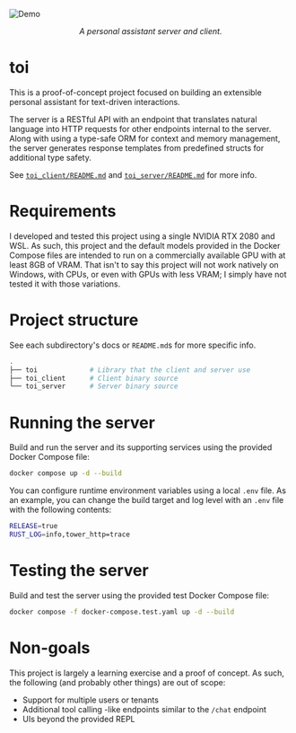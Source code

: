 ![Demo][0]

<div align="center">
    <i>A personal assistant server and client.</i>
</div>

# toi

This is a proof-of-concept project focused on building an extensible personal
assistant for text-driven interactions.

The server is a RESTful API with an endpoint that translates natural language
into HTTP requests for other endpoints internal to the server. Along with using
a type-safe ORM for context and memory management, the server generates response
templates from predefined structs for additional type safety.

See [`toi_client/README.md`][1] and [`toi_server/README.md`][2] for more info.

# Requirements

I developed and tested this project using a single NVIDIA RTX 2080 and WSL. 
As such, this project and the default models provided in the Docker Compose
files are intended to run on a commercially available GPU with at least 8GB
of VRAM. That isn't to say this project will not work natively on Windows,
with CPUs, or even with GPUs with less VRAM; I simply have not tested it with 
those variations.

# Project structure

See each subdirectory's docs or `README.md`s for more specific info.

```bash
.
├── toi             # Library that the client and server use
├── toi_client      # Client binary source
└── toi_server      # Server binary source
```

# Running the server

Build and run the server and its supporting services using the provided
Docker Compose file:

```bash
docker compose up -d --build
```

You can configure runtime environment variables using a local `.env` file.
As an example, you can change the build target and log level with an `.env`
file with the following contents:

```bash
RELEASE=true
RUST_LOG=info,tower_http=trace
```

# Testing the server

Build and test the server using the provided test Docker Compose file:

```bash
docker compose -f docker-compose.test.yaml up -d --build
```

# Non-goals

This project is largely a learning exercise and a proof of concept. As such,
the following (and probably other things) are out of scope:

- Support for multiple users or tenants
- Additional tool calling -like endpoints similar to the `/chat` endpoint
- UIs beyond the provided REPL

[0]: assets/demo.png?raw=true
[1]: https://github.com/theOGognf/toi/tree/main/toi_client
[2]: https://github.com/theOGognf/toi/tree/main/toi_server
